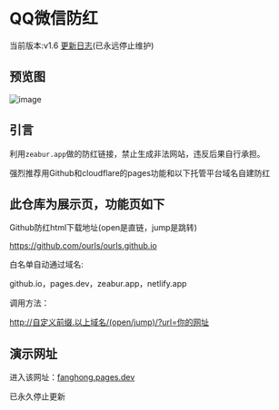 # QQ微信防红

当前版本:v1.6 [更新日志](https://github.com/foxplaying/fanghong/blob/main/Update.log.md)(已永远停止维护)

## 预览图
![image](https://github.com/user-attachments/assets/1eed90ba-3272-430c-9cfc-6a848924551d)

## 引言

利用`zeabur.app`做的防红链接，禁止生成非法网站，违反后果自行承担。

强烈推荐用Github和cloudflare的pages功能和以下托管平台域名自建防红 

## 此仓库为展示页，功能页如下
Github防红html下载地址(open是直链，jump是跳转) 

https://github.com/ourls/ourls.github.io 

白名单自动通过域名: 

github.io，pages.dev，zeabur.app，netlify.app 

调用方法：

http://自定义前缀.以上域名/(open/jump)/?url=你的网址

## 演示网址

进入该网址：[fanghong.pages.dev](https://fanghong.pages.dev)

已永久停止更新
